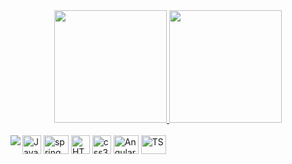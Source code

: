 <div align="center">
    <a href="https://github.com/carmenlopes"/>
    <img height="180em" src="https://github-readme-stats.vercel.app/api?username=carmenlopes&show_icons=true&theme=dracula&include_all_commits=true&count_private=true&hide_rank=true&hide=contribs" />
    <img height="180em" src="https://github-readme-stats.vercel.app/api/top-langs/?username=carmenlopes&layout=compact&langs_count=7&theme=dracula&hide=html,css" />
</div>

  <div style="display: inline_block;"><br>
     <a href="https://www.linkedin.com/in/carmenlopes/" target="_blank">
         <img align="left" src="https://img.shields.io/badge/LinkedIn-0077B5?style=for-the-badge&logo=linkedin&logoColor=white" target="_blank">
     </a>
    <img align="center" alt="Java" height="30" width="30" src="https://cdn.jsdelivr.net/gh/devicons/devicon/icons/java/java-original.svg"/>
    <img align="center" alt="spring" height="30" width="40" src="https://cdn.jsdelivr.net/gh/devicons/devicon/icons/spring/spring-original-wordmark.svg">
    <img align="center" alt="HTML" height="30" width="30" src="https://cdn.jsdelivr.net/gh/devicons/devicon/icons/html5/html5-original.svg"/>
    <img align="center" alt="css3" height="30" width="30" src="https://cdn.jsdelivr.net/gh/devicons/devicon/icons/css3/css3-original.svg" />
    <img align="center" alt="Angular" height="30" width="40" src="https://cdn.jsdelivr.net/gh/devicons/devicon/icons/angularjs/angularjs-original.svg">
    <img align="center" alt="TS" height="30" width="40" src="https://cdn.jsdelivr.net/gh/devicons/devicon/icons/typescript/typescript-original.svg">
  </div>

